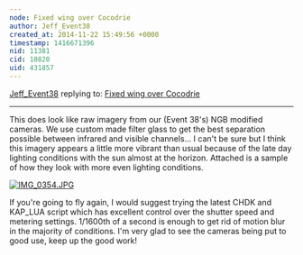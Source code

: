 ```yaml
---
node: Fixed wing over Cocodrie
author: Jeff_Event38
created_at: 2014-11-22 15:49:56 +0000
timestamp: 1416671396
nid: 11381
cid: 10820
uid: 431857
---
```




[Jeff_Event38](../profile/Jeff_Event38) replying to: [Fixed wing over Cocodrie](../notes/cfastie/11-21-2014/fixed-wing-over-cocodrie)

----
This does look like raw imagery from our (Event 38's) NGB modified cameras. We use custom made filter glass to get the best separation possible between infrared and visible channels... I can't be sure but I think this imagery appears a little more vibrant than usual because of the late day lighting conditions with the sun almost at the horizon. Attached is a sample of how they look with more even lighting conditions.

[![IMG_0354.JPG](https://i.publiclab.org/system/images/photos/000/008/068/medium/IMG_0354.JPG)](https://i.publiclab.org/system/images/photos/000/008/068/original/IMG_0354.JPG)

If you're going to fly again, I would suggest trying the latest CHDK and KAP_LUA script which has excellent control over the shutter speed and metering settings. 1/1600th of a second is enough to get rid of motion blur in the majority of conditions. I'm very glad to see the cameras being put to good use, keep up the good work!